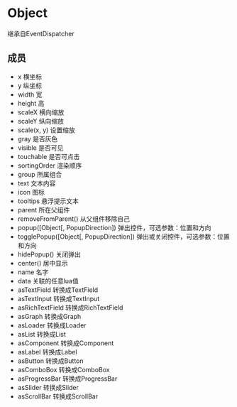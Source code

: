 # Object

继承自EventDispatcher

## 成员

* x 横坐标
* y 纵坐标
* width 宽
* height 高
* scaleX 横向缩放
* scaleY 纵向缩放
* scale(x, y) 设置缩放
* gray 是否灰色
* visible 是否可见
* touchable 是否可点击
* sortingOrder 渲染顺序
* group 所属组合
* text 文本内容
* icon 图标
* tooltips 悬浮提示文本
* parent 所在父组件
* removeFromParent() 从父组件移除自己
* popup([Object[, PopupDirection]) 弹出控件，可选参数：位置和方向
* togglePopup([Object[, PopupDirection]) 弹出或关闭控件，可选参数：位置和方向
* hidePopup() 关闭弹出
* center() 居中显示
* name 名字
* data 关联的任意lua值
* asTextField 转换成TextField
* asTextInput 转换成TextInput
* asRichTextField 转换成RichTextField
* asGraph 转换成Graph
* asLoader 转换成Loader
* asList 转换成List
* asComponent 转换成Component
* asLabel 转换成Label
* asButton 转换成Button
* asComboBox 转换成ComboBox
* asProgressBar 转换成ProgressBar
* asSlider 转换成Slider
* asScrollBar 转换成ScrollBar